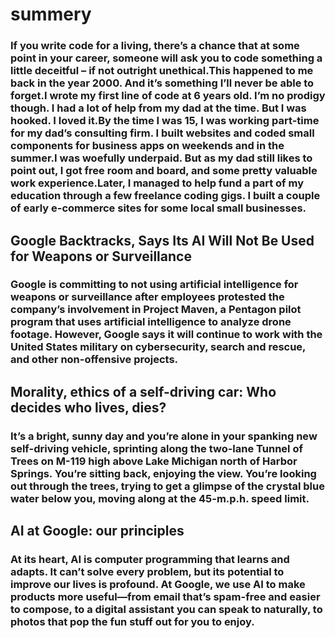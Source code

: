 # summery
### If you write code for a living, there’s a chance that at some point in your career, someone will ask you to code something a little deceitful – if not outright unethical.This happened to me back in the year 2000. And it’s something I’ll never be able to forget.I wrote my first line of code at 6 years old. I’m no prodigy though. I had a lot of help from my dad at the time. But I was hooked. I loved it.By the time I was 15, I was working part-time for my dad’s consulting firm. I built websites and coded small components for business apps on weekends and in the summer.I was woefully underpaid. But as my dad still likes to point out, I got free room and board, and some pretty valuable work experience.Later, I managed to help fund a part of my education through a few freelance coding gigs. I built a couple of early e-commerce sites for some local small businesses.

## Google Backtracks, Says Its AI Will Not Be Used for Weapons or Surveillance

### Google is committing to not using artificial intelligence for weapons or surveillance after employees protested the company’s involvement in Project Maven, a Pentagon pilot program that uses artificial intelligence to analyze drone footage. However, Google says it will continue to work with the United States military on cybersecurity, search and rescue, and other non-offensive projects.


## Morality, ethics of a self-driving car: Who decides who lives, dies?
### It’s a bright, sunny day and you’re alone in your spanking new self-driving vehicle, sprinting along the two-lane Tunnel of Trees on M-119 high above Lake Michigan north of Harbor Springs. You’re sitting back, enjoying the view. You’re looking out through the trees, trying to get a glimpse of the crystal blue water below you, moving along at the 45-m.p.h. speed limit.



## AI at Google: our principles

### At its heart, AI is computer programming that learns and adapts. It can’t solve every problem, but its potential to improve our lives is profound. At Google, we use AI to make products more useful—from email that’s spam-free and easier to compose, to a digital assistant you can speak to naturally, to photos that pop the fun stuff out for you to enjoy.






